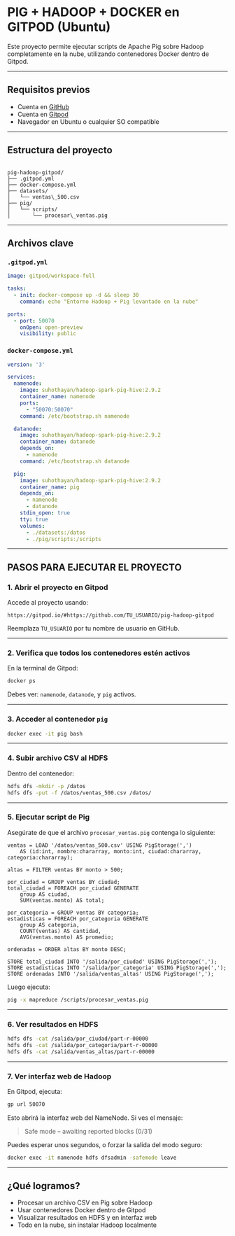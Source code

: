 # PIG + HADOOP + DOCKER en GITPOD (Ubuntu)

Este proyecto permite ejecutar scripts de Apache Pig sobre Hadoop completamente en la nube, utilizando contenedores Docker dentro de Gitpod.

---

## Requisitos previos

- Cuenta en [GitHub](https://github.com)
- Cuenta en [Gitpod](https://gitpod.io)
- Navegador en Ubuntu o cualquier SO compatible

---

## Estructura del proyecto

```

pig-hadoop-gitpod/
├── .gitpod.yml
├── docker-compose.yml
├── datasets/
│   └── ventas\_500.csv
├── pig/
│   └── scripts/
│       └── procesar\_ventas.pig

````

---

## Archivos clave

### `.gitpod.yml`

```yaml
image: gitpod/workspace-full

tasks:
  - init: docker-compose up -d && sleep 30
    command: echo "Entorno Hadoop + Pig levantado en la nube"

ports:
  - port: 50070
    onOpen: open-preview
    visibility: public
````

### `docker-compose.yml`

```yaml
version: '3'

services:
  namenode:
    image: suhothayan/hadoop-spark-pig-hive:2.9.2
    container_name: namenode
    ports:
      - "50070:50070"
    command: /etc/bootstrap.sh namenode

  datanode:
    image: suhothayan/hadoop-spark-pig-hive:2.9.2
    container_name: datanode
    depends_on:
      - namenode
    command: /etc/bootstrap.sh datanode

  pig:
    image: suhothayan/hadoop-spark-pig-hive:2.9.2
    container_name: pig
    depends_on:
      - namenode
      - datanode
    stdin_open: true
    tty: true
    volumes:
      - ./datasets:/datos
      - ./pig/scripts:/scripts
```

---

## PASOS PARA EJECUTAR EL PROYECTO

### 1. Abrir el proyecto en Gitpod

Accede al proyecto usando:

```
https://gitpod.io/#https://github.com/TU_USUARIO/pig-hadoop-gitpod
```

Reemplaza `TU_USUARIO` por tu nombre de usuario en GitHub.

---

### 2. Verifica que todos los contenedores estén activos

En la terminal de Gitpod:

```bash
docker ps
```

Debes ver: `namenode`, `datanode`, y `pig` activos.

---

### 3. Acceder al contenedor `pig`

```bash
docker exec -it pig bash
```

---

### 4. Subir archivo CSV al HDFS

Dentro del contenedor:

```bash
hdfs dfs -mkdir -p /datos
hdfs dfs -put -f /datos/ventas_500.csv /datos/
```

---

### 5. Ejecutar script de Pig

Asegúrate de que el archivo `procesar_ventas.pig` contenga lo siguiente:

```pig
ventas = LOAD '/datos/ventas_500.csv' USING PigStorage(',')  
    AS (id:int, nombre:chararray, monto:int, ciudad:chararray, categoria:chararray);

altas = FILTER ventas BY monto > 500;

por_ciudad = GROUP ventas BY ciudad;
total_ciudad = FOREACH por_ciudad GENERATE 
    group AS ciudad, 
    SUM(ventas.monto) AS total;

por_categoria = GROUP ventas BY categoria;
estadisticas = FOREACH por_categoria GENERATE 
    group AS categoria, 
    COUNT(ventas) AS cantidad, 
    AVG(ventas.monto) AS promedio;

ordenadas = ORDER altas BY monto DESC;

STORE total_ciudad INTO '/salida/por_ciudad' USING PigStorage(',');
STORE estadisticas INTO '/salida/por_categoria' USING PigStorage(',');
STORE ordenadas INTO '/salida/ventas_altas' USING PigStorage(',');
```

Luego ejecuta:

```bash
pig -x mapreduce /scripts/procesar_ventas.pig
```

---

### 6. Ver resultados en HDFS

```bash
hdfs dfs -cat /salida/por_ciudad/part-r-00000
hdfs dfs -cat /salida/por_categoria/part-r-00000
hdfs dfs -cat /salida/ventas_altas/part-r-00000
```

---

### 7. Ver interfaz web de Hadoop

En Gitpod, ejecuta:

```bash
gp url 50070
```

Esto abrirá la interfaz web del NameNode. Si ves el mensaje:

> Safe mode – awaiting reported blocks (0/31)

Puedes esperar unos segundos, o forzar la salida del modo seguro:

```bash
docker exec -it namenode hdfs dfsadmin -safemode leave
```

---

## ¿Qué logramos?

* Procesar un archivo CSV en Pig sobre Hadoop
* Usar contenedores Docker dentro de Gitpod
* Visualizar resultados en HDFS y en interfaz web
* Todo en la nube, sin instalar Hadoop localmente

